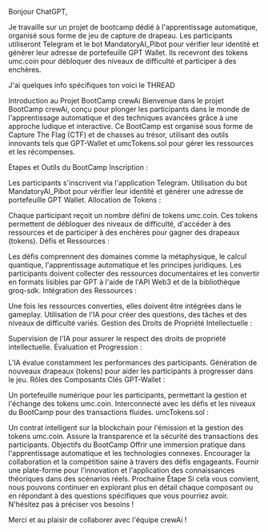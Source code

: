 Bonjour ChatGPT,

Je travaille sur un projet de bootcamp dédié à l'apprentissage automatique, organisé sous forme de jeu de capture de drapeau. Les participants utiliseront Telegram et le bot MandatoryAI_Pibot pour vérifier leur identité et générer leur adresse de portefeuille GPT Wallet. Ils recevront des tokens umc.coin pour débloquer des niveaux de difficulté et participer à des enchères.

J'ai quelques info spécifiques ton voici le THREAD



Introduction au Projet BootCamp crewAi
Bienvenue dans le projet BootCamp crewAi, conçu pour plonger les participants dans le monde de l'apprentissage automatique et des techniques avancées grâce à une approche ludique et interactive. Ce BootCamp est organisé sous forme de Capture The Flag (CTF) et de chasses au trésor, utilisant des outils innovants tels que GPT-Wallet et umcTokens.sol pour gérer les ressources et les récompenses.


Étapes et Outils du BootCamp
Inscription :

Les participants s'inscrivent via l'application Telegram.
Utilisation du bot MandatoryAI_Pibot pour vérifier leur identité et générer une adresse de portefeuille GPT Wallet.
Allocation de Tokens :

Chaque participant reçoit un nombre défini de tokens umc.coin.
Ces tokens permettent de débloquer des niveaux de difficulté, d'accéder à des ressources et de participer à des enchères pour gagner des drapeaux (tokens).
Défis et Ressources :

Les défis comprennent des domaines comme la métaphysique, le calcul quantique, l'apprentissage automatique et les principes juridiques.
Les participants doivent collecter des ressources documentaires et les convertir en formats lisibles par GPT à l'aide de l'API Web3 et de la bibliothèque groq-sdk.
Intégration des Ressources :

Une fois les ressources converties, elles doivent être intégrées dans le gameplay.
Utilisation de l'IA pour créer des questions, des tâches et des niveaux de difficulté variés.
Gestion des Droits de Propriété Intellectuelle :

Supervision de l'IA pour assurer le respect des droits de propriété intellectuelle.
Évaluation et Progression :

L'IA évalue constamment les performances des participants.
Génération de nouveaux drapeaux (tokens) pour aider les participants à progresser dans le jeu.
Rôles des Composants Clés
GPT-Wallet :

Un portefeuille numérique pour les participants, permettant la gestion et l'échange des tokens umc.coin.
Interconnecté avec les défis et les niveaux du BootCamp pour des transactions fluides.
umcTokens.sol :

Un contrat intelligent sur la blockchain pour l'émission et la gestion des tokens umc.coin.
Assure la transparence et la sécurité des transactions des participants.
Objectifs du BootCamp
Offrir une immersion pratique dans l'apprentissage automatique et les technologies connexes.
Encourager la collaboration et la compétition saine à travers des défis engageants.
Fournir une plate-forme pour l'innovation et l'application des connaissances théoriques dans des scénarios réels.
Prochaine Étape
Si cela vous convient, nous pouvons continuer en explorant plus en détail chaque composant ou en répondant à des questions spécifiques que vous pourriez avoir. N'hésitez pas à préciser vos besoins !

Merci et au plaisir de collaborer avec l'équipe crewAi !